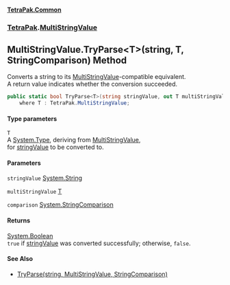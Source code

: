 #### [TetraPak.Common](index.md 'index')
### [TetraPak](TetraPak.md 'TetraPak').[MultiStringValue](TetraPak_MultiStringValue.md 'TetraPak.MultiStringValue')
## MultiStringValue.TryParse&lt;T&gt;(string, T, StringComparison) Method
Converts a string to its [MultiStringValue](TetraPak_MultiStringValue.md 'TetraPak.MultiStringValue')-compatible equivalent.  
A return value indicates whether the conversion succeeded.  
```csharp
public static bool TryParse<T>(string stringValue, out T multiStringValue, System.StringComparison comparison=System.StringComparison.Ordinal)
    where T : TetraPak.MultiStringValue;
```
#### Type parameters
<a name='TetraPak_MultiStringValue_TryParse_T_(string_T_System_StringComparison)_T'></a>
`T`  
A [System.Type](https://docs.microsoft.com/en-us/dotnet/api/System.Type 'System.Type'), deriving from [MultiStringValue](TetraPak_MultiStringValue.md 'TetraPak.MultiStringValue'),  
for [stringValue](TetraPak_MultiStringValue_TryParse_T_(string_T_System_StringComparison).md#TetraPak_MultiStringValue_TryParse_T_(string_T_System_StringComparison)_stringValue 'TetraPak.MultiStringValue.TryParse&lt;T&gt;(string, T, System.StringComparison).stringValue') to be converted to.   
  
#### Parameters
<a name='TetraPak_MultiStringValue_TryParse_T_(string_T_System_StringComparison)_stringValue'></a>
`stringValue` [System.String](https://docs.microsoft.com/en-us/dotnet/api/System.String 'System.String')  
  
<a name='TetraPak_MultiStringValue_TryParse_T_(string_T_System_StringComparison)_multiStringValue'></a>
`multiStringValue` [T](TetraPak_MultiStringValue_TryParse_T_(string_T_System_StringComparison).md#TetraPak_MultiStringValue_TryParse_T_(string_T_System_StringComparison)_T 'TetraPak.MultiStringValue.TryParse&lt;T&gt;(string, T, System.StringComparison).T')  
  
<a name='TetraPak_MultiStringValue_TryParse_T_(string_T_System_StringComparison)_comparison'></a>
`comparison` [System.StringComparison](https://docs.microsoft.com/en-us/dotnet/api/System.StringComparison 'System.StringComparison')  
  
#### Returns
[System.Boolean](https://docs.microsoft.com/en-us/dotnet/api/System.Boolean 'System.Boolean')  
`true` if [stringValue](TetraPak_MultiStringValue_TryParse_T_(string_T_System_StringComparison).md#TetraPak_MultiStringValue_TryParse_T_(string_T_System_StringComparison)_stringValue 'TetraPak.MultiStringValue.TryParse&lt;T&gt;(string, T, System.StringComparison).stringValue') was converted successfully; otherwise, `false`.  
            
#### See Also
- [TryParse(string, MultiStringValue, StringComparison)](TetraPak_MultiStringValue_TryParse(string_TetraPak_MultiStringValue_System_StringComparison).md 'TetraPak.MultiStringValue.TryParse(string, TetraPak.MultiStringValue, System.StringComparison)')
